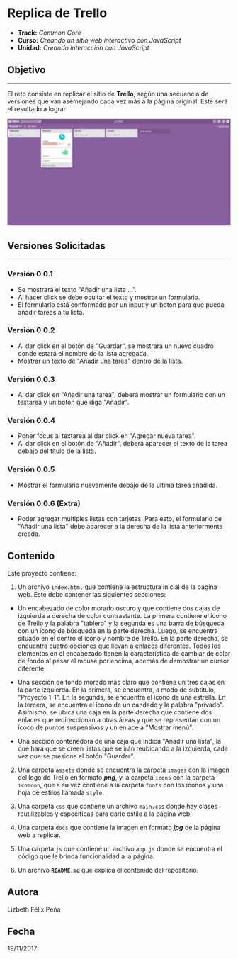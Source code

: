 # Replica de Trello

* **Track:** _Common Core_
* **Curso:** _Creando un sitio web interactivo con JavaScript_
* **Unidad:** _Creando interacción con JavaScript_

## Objetivo
---
El reto consiste en replicar el sitio de **Trello**, según una secuencia de versiones que van asemejando cada vez más a la página original. Este será el resultado
a lograr:


![Con titulo](docs/trello.jpg "titulo")



## Versiones Solicitadas
---
### Versión 0.0.1

* Se mostrará el texto "Añadir una lista ...".
* Al hacer click se debe ocultar el texto y mostrar un formulario.
* El formulario está conformado por un input y un botón para que pueda añadir tareas a tu lista.

### Versión 0.0.2

* Al dar click en el botón de "Guardar", se mostrará un nuevo cuadro donde estará el nombre de la lista agregada.
* Mostrar un texto de "Añadir una tarea" dentro de la lista.
### Versión 0.0.3

* Al dar click en "Añadir una tarea", deberá mostrar un formulario con un textarea y un botón que diga "Añadir".
### Versión 0.0.4

* Poner focus al textarea al dar click en "Agregar nueva tarea".
* Al dar click en el botón de "Añadir", deberá aparecer el texto de la tarea debajo del título de la lista.
### Versión 0.0.5

* Mostrar el formulario nuevamente debajo de la última tarea añadida.
### Versión 0.0.6 (Extra)

* Poder agregar múltiples listas con tarjetas. Para esto, el formulario de "Añadir una lista" debe aparecer a la derecha de la lista anteriormente creada.

## Contenido

Este proyecto contiene:

1. Un archivo `index.html` que contiene la estructura inicial de la página web. Este debe contener las siguientes secciones:

  * Un encabezado de color morado oscuro y  que contiene dos cajas de izquierda a derecha de color contrastante. La primera contiene el ícono de Trello y la palabra "tablero" y la segunda es una barra de búsqueda con un ícono de búsqueda en la parte derecha. Luego, se encuentra situado en el centro el ícono y nombre de Trello. En la parte derecha, se encuentra cuatro opciones que llevan a enlaces diferentes. Todos los elementos en el encabezado tienen la característica de cambiar de color de fondo al pasar el mouse por encima, además de demostrar un cursor diferente.

  * Una sección de fondo morado más claro que contiene un tres cajas en la parte izquierda. En la primera, se encuentra, a modo de subtítulo, "Proyecto 1-1". En la segunda, se encuentra el ícono de una estrella. En la tercera, se encuentra el ícono de un candado y la palabra "privado". Asimismo, se ubica una caja en la parte derecha que contiene dos enlaces que redireccionan a otras áreas y que se representan con un ícoco de puntos suspensivos y un enlace a "Mostrar menú".

  * Una sección contenedora de una caja que indica "Añadir una lista", la que hará que se creen listas que se irán reubicando a la izquierda, cada vez que se presione el botón "Guardar".

2. Una carpeta `assets` donde se encuentra la carpeta `images` con la imagen del logo de Trello en formato ***png***, y la carpeta `icons` con la carpeta `icomoon`, que a su vez contiene a la carpeta `fonts` con los íconos y una hoja de estilos llamada `style`.

3. Una carpeta `css` que contiene un archivo `main.css` donde hay clases reutilizables y específicas para darle estilo a la página web.

4. Una carpeta `docs` que contiene la imagen en formato ***jpg*** de la página web a replicar.

5. Una carpeta `js` que contiene un archivo `app.js` donde se encuentra el código que le brinda funcionalidad a la página.

6. Un archivo  **`README.md`** que explica el contenido del repositorio.

## Autora
Lizbeth Félix Peña

## Fecha
19/11/2017
